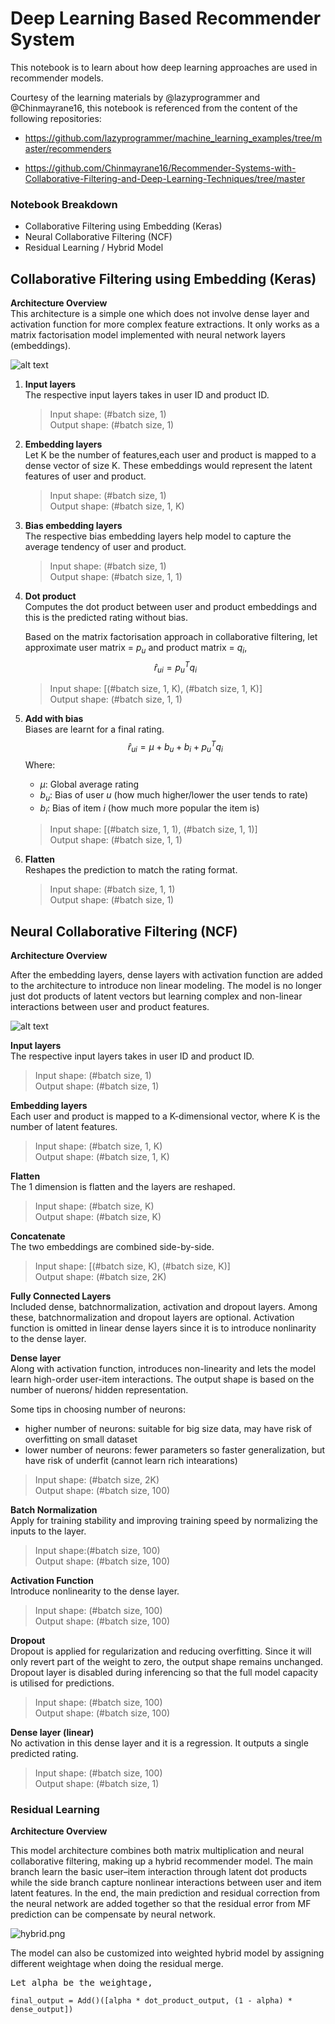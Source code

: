 # Deep Learning Based Recommender System
This notebook is to learn about how deep learning approaches are used in recommender models. 

Courtesy of the learning materials by @lazyprogrammer and @Chinmayrane16, this notebook is referenced from the content of the following repositories:
- https://github.com/lazyprogrammer/machine_learning_examples/tree/master/recommenders

- https://github.com/Chinmayrane16/Recommender-Systems-with-Collaborative-Filtering-and-Deep-Learning-Techniques/tree/master

### Notebook Breakdown
- Collaborative Filtering using Embedding (Keras)
- Neural Collaborative Filtering (NCF)
- Residual Learning / Hybrid Model

## Collaborative Filtering using Embedding (Keras)

**Architecture Overview**\
This architecture is a simple one which does not involve dense layer and activation function for more complex feature extractions. It only works as a matrix factorisation model implemented with neural network layers (embeddings).

![alt text](image/keras_embedding.png)

1. **Input layers**\
The respective input layers takes in user ID and product ID.

    > Input shape: (#batch size, 1)\
    > Output shape: (#batch size, 1)
    

2. **Embedding layers**\
Let K be the number of features,each user and product is mapped to a dense vector of size K. These embeddings would represent the latent features of user and product.

    > Input shape: (#batch size, 1)\
    > Output shape: (#batch size, 1, K)


3. **Bias embedding layers**\
The respective bias embedding layers help model to capture the average tendency of user and product.

    > Input shape: (#batch size, 1)\
    > Output shape: (#batch size, 1, 1)


4. **Dot product**\
Computes the dot product between user and product embeddings and this is the predicted rating without bias.

    Based on the matrix factorisation approach in collaborative filtering, let approximate user matrix = $p_u$ and product matrix = $q_i$,
    $$\hat{r}_{ui} = p_u^T q_i$$

    > Input shape: [(#batch size, 1, K), (#batch size, 1, K)]\
    > Output shape: (#batch size, 1, 1)


5. **Add with bias**\
Biases are learnt for a final rating.
    $$\hat{r}_{ui} = \mu + b_u + b_i + p_u^T q_i$$
    Where:
    - $\mu$: Global average rating
    - $b_u$: Bias of user $u$ (how much higher/lower the user tends to rate)
    - $b_i$: Bias of item $i$ (how much more popular the item is)

    > Input shape: [(#batch size, 1, 1), (#batch size, 1, 1)]\
    > Output shape: (#batch size, 1, 1)


6. **Flatten**\
Reshapes the prediction to match the rating format.

    > Input shape: (#batch size, 1, 1)\
    > Output shape: (#batch size, 1)


## Neural Collaborative Filtering (NCF)
**Architecture Overview**

After the embedding layers, dense layers with activation function are added to the architecture to introduce non linear modeling. The model is no longer just dot products of latent vectors but learning complex and non-linear interactions between user and product features.

![alt text](image/ncf.png)

**Input layers**\
The respective input layers takes in user ID and product ID.
> Input shape: (#batch size, 1)\
> Output shape: (#batch size, 1)

**Embedding layers**\
Each user and product is mapped to a K-dimensional vector, where K is the number of latent features.
> Input shape: (#batch size, 1, K)\
> Output shape: (#batch size, 1, K)

**Flatten**\
The 1 dimension is flatten and the layers are reshaped.
> Input shape: (#batch size, K)\
> Output shape: (#batch size, K)

**Concatenate**\
The two embeddings are combined side-by-side.
> Input shape: [(#batch size, K), (#batch size, K)]\
> Output shape: (#batch size, 2K)

**Fully Connected Layers**\
Included dense, batchnormalization, activation and dropout layers. Among these, batchnormalization and dropout layers are optional. Activation function is omitted in linear dense layers since it is to introduce nonlinarity to the dense layer.

**Dense layer**\
Along with activation function, introduces non-linearity and lets the model learn high-order user-item interactions. The output shape is based on the number of nuerons/ hidden representation.

Some tips in choosing number of neurons:
- higher number of neurons: suitable for big size data, may have risk of overfitting on small dataset
- lower number of neurons: fewer parameters so faster generalization, but have risk of underfit (cannot learn rich intearations)
> Input shape: (#batch size, 2K)\
> Output shape: (#batch size, 100)

**Batch Normalization**\
Apply for training stability and improving training speed by normalizing the inputs to the layer.
> Input shape:(#batch size, 100)\
> Output shape: (#batch size, 100)

**Activation Function**\
Introduce nonlinearity to the dense layer.
> Input shape: (#batch size, 100)\
> Output shape: (#batch size, 100)

**Dropout**\
Dropout is applied for regularization and reducing overfitting. Since it will only revert part of the weight to zero, the output shape remains unchanged. Dropout layer is disabled during inferencing so that the full model capacity is utilised for predictions. 
> Input shape: (#batch size, 100)\
> Output shape: (#batch size, 100)

**Dense layer (linear)**\
No activation in this dense layer and it is a regression. It outputs a single predicted rating.
> Input shape: (#batch size, 100)\
> Output shape: (#batch size, 1)

### Residual Learning
**Architecture Overview**

This model architecture combines both matrix multiplication and neural collaborative filtering, making up a hybrid recommender model. The main branch learn the basic user–item interaction through latent dot products while the side branch capture nonlinear interactions between user and item latent features. In the end, the main prediction and residual correction from the neural network are added together so that the residual error from MF prediction can be compensate by neural network.

![hybrid.png](image/hybrid.png)

The model can also be customized into weighted hybrid model by assigning different weightage when doing the residual merge.

<pre>
Let alpha be the weightage,
<code>
final_output = Add()([alpha * dot_product_output, (1 - alpha) * dense_output])
</code>
</pre>
